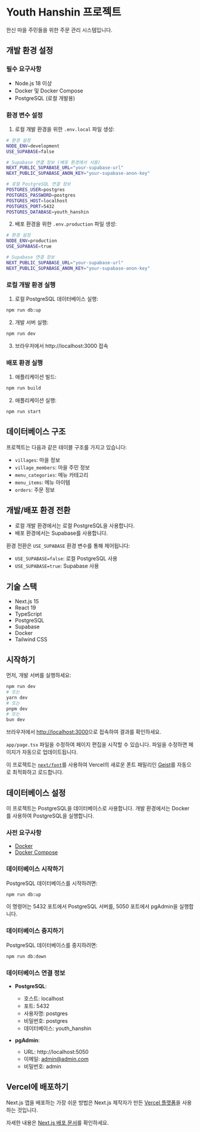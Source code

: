 # Youth Hanshin 프로젝트

한신 마을 주민들을 위한 주문 관리 시스템입니다.

## 개발 환경 설정

### 필수 요구사항

- Node.js 18 이상
- Docker 및 Docker Compose
- PostgreSQL (로컬 개발용)

### 환경 변수 설정

1. 로컬 개발 환경을 위한 `.env.local` 파일 생성:

```bash
# 환경 설정
NODE_ENV=development
USE_SUPABASE=false

# Supabase 연결 정보 (배포 환경에서 사용)
NEXT_PUBLIC_SUPABASE_URL="your-supabase-url"
NEXT_PUBLIC_SUPABASE_ANON_KEY="your-supabase-anon-key"

# 로컬 PostgreSQL 연결 정보
POSTGRES_USER=postgres
POSTGRES_PASSWORD=postgres
POSTGRES_HOST=localhost
POSTGRES_PORT=5432
POSTGRES_DATABASE=youth_hanshin
```

2. 배포 환경을 위한 `.env.production` 파일 생성:

```bash
# 환경 설정
NODE_ENV=production
USE_SUPABASE=true

# Supabase 연결 정보
NEXT_PUBLIC_SUPABASE_URL="your-supabase-url"
NEXT_PUBLIC_SUPABASE_ANON_KEY="your-supabase-anon-key"
```

### 로컬 개발 환경 실행

1. 로컬 PostgreSQL 데이터베이스 실행:

```bash
npm run db:up
```

2. 개발 서버 실행:

```bash
npm run dev
```

3. 브라우저에서 http://localhost:3000 접속

### 배포 환경 실행

1. 애플리케이션 빌드:

```bash
npm run build
```

2. 애플리케이션 실행:

```bash
npm run start
```

## 데이터베이스 구조

프로젝트는 다음과 같은 테이블 구조를 가지고 있습니다:

- `villages`: 마을 정보
- `village_members`: 마을 주민 정보
- `menu_categories`: 메뉴 카테고리
- `menu_items`: 메뉴 아이템
- `orders`: 주문 정보

## 개발/배포 환경 전환

- 로컬 개발 환경에서는 로컬 PostgreSQL을 사용합니다.
- 배포 환경에서는 Supabase를 사용합니다.

환경 전환은 `USE_SUPABASE` 환경 변수를 통해 제어됩니다:

- `USE_SUPABASE=false`: 로컬 PostgreSQL 사용
- `USE_SUPABASE=true`: Supabase 사용

## 기술 스택

- Next.js 15
- React 19
- TypeScript
- PostgreSQL
- Supabase
- Docker
- Tailwind CSS

## 시작하기

먼저, 개발 서버를 실행하세요:

```bash
npm run dev
# 또는
yarn dev
# 또는
pnpm dev
# 또는
bun dev
```

브라우저에서 [http://localhost:3000](http://localhost:3000)으로 접속하여 결과를 확인하세요.

`app/page.tsx` 파일을 수정하여 페이지 편집을 시작할 수 있습니다. 파일을 수정하면 페이지가 자동으로 업데이트됩니다.

이 프로젝트는 [`next/font`](https://nextjs.org/docs/app/building-your-application/optimizing/fonts)를 사용하여 Vercel의 새로운 폰트 패밀리인 [Geist](https://vercel.com/font)를 자동으로 최적화하고 로드합니다.

## 데이터베이스 설정

이 프로젝트는 PostgreSQL을 데이터베이스로 사용합니다. 개발 환경에서는 Docker를 사용하여 PostgreSQL을 실행합니다.

### 사전 요구사항

- [Docker](https://www.docker.com/products/docker-desktop)
- [Docker Compose](https://docs.docker.com/compose/install/)

### 데이터베이스 시작하기

PostgreSQL 데이터베이스를 시작하려면:

```bash
npm run db:up
```

이 명령어는 5432 포트에서 PostgreSQL 서버를, 5050 포트에서 pgAdmin을 실행합니다.

### 데이터베이스 중지하기

PostgreSQL 데이터베이스를 중지하려면:

```bash
npm run db:down
```

### 데이터베이스 연결 정보

- **PostgreSQL**:

  - 호스트: localhost
  - 포트: 5432
  - 사용자명: postgres
  - 비밀번호: postgres
  - 데이터베이스: youth_hanshin

- **pgAdmin**:
  - URL: http://localhost:5050
  - 이메일: admin@admin.com
  - 비밀번호: admin

## Vercel에 배포하기

Next.js 앱을 배포하는 가장 쉬운 방법은 Next.js 제작자가 만든 [Vercel 플랫폼](https://vercel.com/new?utm_medium=default-template&filter=next.js&utm_source=create-next-app&utm_campaign=create-next-app-readme)을 사용하는 것입니다.

자세한 내용은 [Next.js 배포 문서](https://nextjs.org/docs/app/building-your-application/deploying)를 확인하세요.
